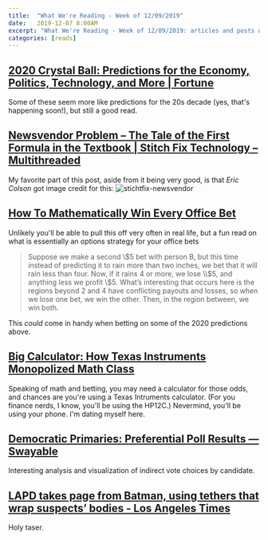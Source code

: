```yaml
---
title:  "What We're Reading - Week of 12/09/2019"
date:   2019-12-07 8:00AM
excerpt: "What We're Reading - Week of 12/09/2019: articles and posts we enjoyed "
categories: [reads]
---
```


## [2020 Crystal Ball: Predictions for the Economy, Politics, Technology, and More | Fortune](https://fortune.com/2019/12/02/2020-predictions-recession-presidential-race-technology-climate-change/)
Some of these seem more like predictions for the 20s decade (yes, that's happening soon!), but still a good read.

## [Newsvendor Problem – The Tale of the First Formula in the Textbook | Stitch Fix Technology – Multithreaded](https://multithreaded.stitchfix.com/blog/2019/11/21/newsvendor-model/)

My favorite part of this post, aside from it being very good, is that *Eric Colson* got image credit for this:
![stichtfix-newsvendor](https://multithreaded.stitchfix.com/assets/posts/2019-10-31-newsvendor-model/newsvendor-header.png)

## [How To Mathematically Win Every Office Bet](https://medium.com/swlh/how-to-mathematically-win-every-office-bet-bf9727f87395)

Unlikely you'll be able to pull this off very often in real life, but a fun read on what is essentially an options strategy for your office bets
> Suppose we make a second \\$5 bet with person B, but this time instead of predicting it to rain more than two inches, we bet that it will rain less than four. Now, if it rains 4 or more, we lose \\$5, and anything less we profit \\$5. What’s interesting that occurs here is the regions beyond 2 and 4 have conflicting payouts and losses, so when we lose one bet, we win the other. Then, in the region between, we win both.

This *could* come in handy when betting on some of the 2020 predictions above.

## [Big Calculator: How Texas Instruments Monopolized Math Class](https://gen.medium.com/big-calculator-how-texas-instruments-monopolized-math-class-67ee165045dc)

Speaking of math and betting, you may need a calculator for those odds, and chances are you're using a Texas Intruments calculator. (For you finance nerds, I know, you'll be using the HP12C.)
Nevermind, you'll be using your phone. I'm dating myself here.

## [Democratic Primaries: Preferential Poll Results — Swayable](https://swayable.com/insights/primaries2019)

Interesting analysis and visualization of indirect vote choices by candidate.

## [LAPD takes page from Batman, using tethers that wrap suspects’ bodies - Los Angeles Times](https://www.latimes.com/california/story/2019-12-03/lapd-new-restraint-device)
Holy taser.